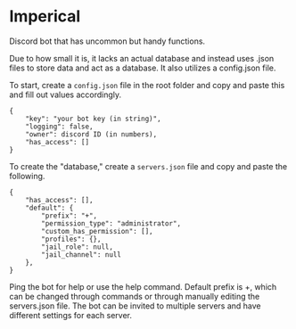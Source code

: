 # Imperical
Discord bot that has uncommon but handy functions.

Due to how small it is, it lacks an actual database and instead uses .json files to store data and act as a database. It also utilizes a config.json file.

To start, create a `config.json` file in the root folder and copy and paste this and fill out values accordingly.
```
{
    "key": "your bot key (in string)",
    "logging": false,
    "owner": discord ID (in numbers),
    "has_access": []
}
```

To create the "database," create a `servers.json` file and copy and paste the following. 
```
{
    "has_access": [],
    "default": {
        "prefix": "+",
        "permission_type": "administrator",
        "custom_has_permission": [],
        "profiles": {},
        "jail_role": null,
        "jail_channel": null
    },
}
```

Ping the bot for help or use the help command. Default prefix is +, which can be changed through commands or through manually editing the servers.json file.
The bot can be invited to multiple servers and have different settings for each server.
